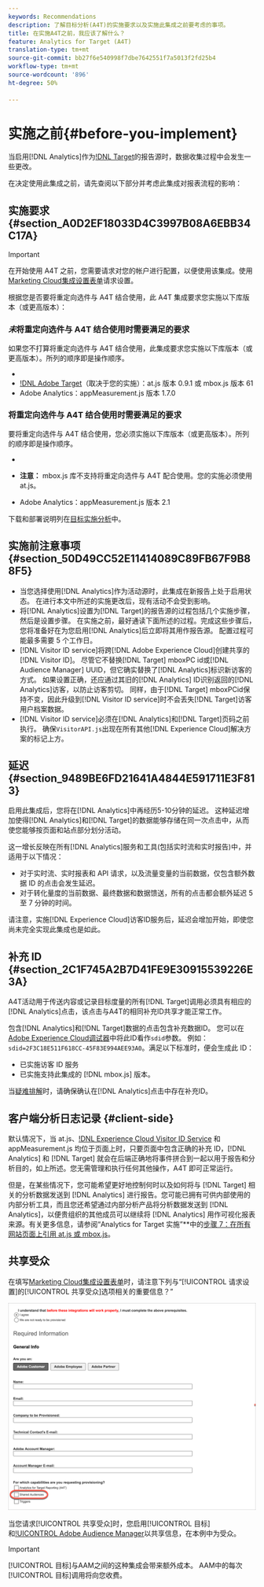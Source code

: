 ```yaml
---
keywords: Recommendations
description: 了解目标分析(A4T)的实施要求以及实施此集成之前要考虑的事项。
title: 在实施A4T之前，我应该了解什么？
feature: Analytics for Target (A4T)
translation-type: tm+mt
source-git-commit: bb27f6e540998f7dbe7642551f7a5013f2fd25b4
workflow-type: tm+mt
source-wordcount: '896'
ht-degree: 50%

---
```



# 实施之前{#before-you-implement}

当启用[!DNL Analytics]作为[!DNL Target](A4T)的报告源时，数据收集过程中会发生一些更改。

在决定使用此集成之前，请先查阅以下部分并考虑此集成对报表流程的影响：

## 实施要求 {#section_A0D2EF18033D4C3997B08A6EBB34C17A}

>[!IMPORTANT]
>
>在开始使用 A4T 之前，您需要请求对您的帐户进行配置，以便使用该集成。使用[Marketing Cloud集成设置表单](https://www.adobe.com/go/audiences_cn)请求设置。

根据您是否要将重定向选件与 A4T 结合使用，此 A4T 集成要求您实施以下库版本（或更高版本）：

### *未*&#x200B;将重定向选件与 A4T 结合使用时需要满足的要求

如果您不打算将重定向选件与 A4T 结合使用，此集成要求您实施以下库版本（或更高版本）。所列的顺序即是操作顺序。

* [!DNL Experience Cloud Visitor ID Service]:visitorAPI.js版本1.8.0
* [!DNL Adobe Target]（取决于您的实施）：at.js 版本 0.9.1 或 mbox.js 版本 61
* Adobe Analytics：appMeasurement.js 版本 1.7.0

### 将重定向选件与 A4T 结合使用时需要满足的要求

要将重定向选件与 A4T 结合使用，您必须实施以下库版本（或更高版本）。所列的顺序即是操作顺序。

* [!DNL Experience Cloud Visitor ID Service]:visitorAPI.js版本2.3.0
* [!DNL Adobe Target]:at.js版本1.6.2

   **注意：** mbox.js 库不支持将重定向选件与 A4T 配合使用。您的实施必须使用 at.js。

* Adobe Analytics：appMeasurement.js 版本 2.1

下载和部署说明列在[目标实施分析](/help/c-integrating-target-with-mac/a4t/a4timplementation.md)中。

## 实施前注意事项 {#section_50D49CC52E11414089C89FB67F9B88F5}

* 当您选择使用[!DNL Analytics]作为活动源时，此集成在新报告上处于启用状态。 在进行本文中所述的实施更改后，现有活动不会受到影响。
* 将[!DNL Analytics]设置为[!DNL Target]的报告源的过程包括几个实施步骤，然后是设置步骤。 在实施之前，最好通读下面所述的过程。完成这些步骤后，您将准备好在为您启用[!DNL Analytics]后立即将其用作报告源。 配置过程可能最多需要 5 个工作日。
* [!DNL Visitor ID service]将跨[!DNL Adobe Experience Cloud]创建共享的[!DNL Visitor ID]。 尽管它不替换[!DNL Target] mboxPC id或[!DNL Audience Manager] UUID，但它确实替换了[!DNL Analytics]标识新访客的方式。 如果设置正确，还应通过其旧的[!DNL Analytics] ID识别返回的[!DNL Analytics]访客，以防止访客剪切。 同样，由于[!DNL Target] mboxPCid保持不变，因此升级到[!DNL Visitor ID service]时不会丢失[!DNL Target]访客用户档案数据。
* [!DNL Visitor ID service]必须在[!DNL Analytics]和[!DNL Target]页码之前执行。 确保`VisitorAPI.js`出现在所有其他[!DNL Experience Cloud]解决方案的标记上方。

## 延迟 {#section_9489BE6FD21641A4844E591711E3F813}

启用此集成后，您将在[!DNL Analytics]中再经历5-10分钟的延迟。 这种延迟增加使得[!DNL Analytics]和[!DNL Target]的数据能够存储在同一次点击中，从而使您能够按页面和站点部分划分活动。

这一增长反映在所有[!DNL Analytics]服务和工具(包括实时流和实时报告)中，并适用于以下情况：

* 对于实时流、实时报表和 API 请求，以及流量变量的当前数据，仅包含额外数据 ID 的点击会发生延迟。
* 对于转化量度的当前数据、最终数据和数据馈送，所有的点击都会额外延迟 5 至 7 分钟的时间。

请注意，实施[!DNL Experience Cloud]访客ID服务后，延迟会增加开始，即使您尚未完全实现此集成也是如此。

## 补充 ID {#section_2C1F745A2B7D41FE9E30915539226E3A}

A4T活动用于传送内容或记录目标度量的所有[!DNL Target]调用必须具有相应的[!DNL Analytics]点击，该点击与A4T的相同补充ID共享才能正常工作。

包含[!DNL Analytics]和[!DNL Target]数据的点击包含补充数据ID。 您可以在[Adobe Experience Cloud调试器](https://experienceleague.adobe.com/docs/debugger/using/experience-cloud-debugger.html)中将此ID看作`sdid`参数。 例如：`sdid=2F3C18E511F618CC-45F83E994AEE93A0`。满足以下标准时，便会生成此 ID：

* 已实施访客 ID 服务
* 已实施支持此集成的 [!DNL mbox.js] 版本。

当[疑难排解](/help/c-integrating-target-with-mac/a4t/c-a4t-troubleshooting/a4t-troubleshooting.md)时，请确保确认在[!DNL Analytics]点击中存在补充ID。

## 客户端分析日志记录 {#client-side}

默认情况下，当 at.js、[!DNL Experience Cloud Visitor ID Service] 和 appMeasurement.js 均位于页面上时，只要页面中包含正确的补充 ID，[!DNL Analytics] 和 [!DNL Target] 就会在后端正确地将事件拼合到一起以用于报告和分析目的，如上所述。您无需管理和执行任何其他操作，A4T 即可正常运行。

但是，在某些情况下，您可能希望更好地控制何时以及如何将与 [!DNL Target] 相关的分析数据发送到 [!DNL Analytics] 进行报告。您可能已拥有可供内部使用的内部分析工具，而且您还希望通过内部分析产品将分析数据发送到 [!DNL Analytics]，以便贵组织的其他成员可以继续将 [!DNL Analytics] 用作可视化报表来源。有关更多信息，请参阅“Analytics for Target 实施”**&#x200B;中的[步骤 7：在所有网站页面上引用 at.js 或 mbox.js](/help/c-integrating-target-with-mac/a4t/a4timplementation.md#step7)。

## 共享受众

在填写[Marketing Cloud集成设置表单](https://www.adobe.com/go/audiences)时，请注意下列与“[!UICONTROL 请求设置]的[!UICONTROL 共享受众]选项相关的重要信息？”

![请求表单](/help/c-integrating-target-with-mac/a4t/assets/request-form.png)

当您请求[!UICONTROL 共享受众]时，您启用[!UICONTROL 目标]和[!UICONTROL Adobe Audience Manager](AAM)以共享信息，在本例中为受众。

>[!IMPORTANT]
>
>[!UICONTROL 目标]与AAM之间的这种集成会带来额外成本。 AAM中的每次[!UICONTROL 目标]调用将向您收费。
